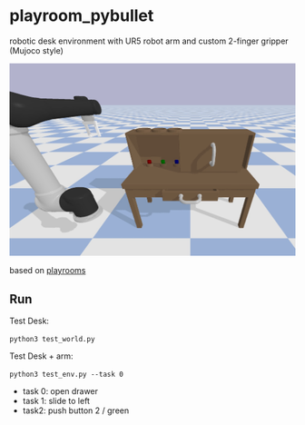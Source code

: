 # playroom_pybullet

robotic desk environment with UR5 robot arm and custom 2-finger gripper (Mujoco style)

![env_pic](assets/env_pic.png)


based on [playrooms](https://github.com/google-research/google-research/tree/master/playrooms)

## Run

Test Desk:

```python3 test_world.py```


Test Desk + arm:

```python3 test_env.py --task 0```

- task 0: open drawer
- task 1: slide to left
- task2: push button 2 / green